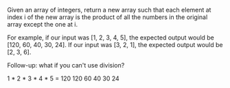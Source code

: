 Given an array of integers, return a new array such that each element at index i of the new array 
is the product of all the numbers in the original array except the one at i.

For example, if our input was [1, 2, 3, 4, 5], the expected output would be [120, 60, 40, 30, 24]. If our input was [3, 2, 1], the expected output would be [2, 3, 6].

Follow-up: what if you can't use division?

1 * 2 * 3 * 4 * 5 = 120
120 60 40 30 24

